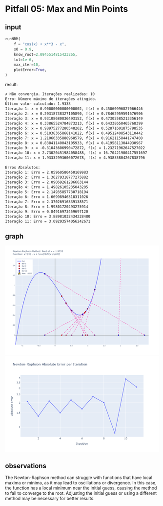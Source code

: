# Pitfall 05: Max and Min Points

## input

```python
runNRM(
    f = "cos(x) + x**3 - x",
    x0 = 0.9,
    know_root=2.0945514815423265,
    tol=1e-6,
    max_iter=10,
    plotError=True,
)
```

result:

```plaintext
✗ Não convergiu. Iterações realizadas: 10
Erro: Número máximo de iterações atingido.
Último valor calculado: 1.9333
Iteração 1: x = 0.90000000000000002, f(x) = 0.45060996827066446
Iteração 2: x = 0.20318738327105890, f(x) = 0.78462959591676906
Iteração 3: x = 0.93108680836493152, f(x) = 0.47305585213356149
Iteração 4: x = 0.33865524784873213, f(x) = 0.64338650465768399
Iteração 5: x = 0.98975277280548202, f(x) = 0.52871601875798535
Iteração 6: x = 0.51038365868141022, f(x) = 0.49512408543110442
Iteração 7: x = 1.21066335888968579, f(x) = 0.91621158441747408
Iteração 8: x = 0.83841140043105933, f(x) = 0.41958113044930967
Iteração 9: x = -0.31043606990472872, f(x) = 1.23271962647527022
Iteração 10: x = 2.73020451984058488, f(x) = 16.70421900417551697
Iteração 11: x = 1.93332993606072678, f(x) = 4.93835804267838796

Erros Absolutos:
Iteração 1: Erro = 2.05960580450169983
Iteração 2: Erro = 1.36279318777275882
Iteração 3: Erro = 2.09069261286663144
Iteração 4: Erro = 1.49826105235043205
Iteração 5: Erro = 2.14935857730718194
Iteração 6: Erro = 1.66998946318311026
Iteração 7: Erro = 2.37026916339138571
Iteração 8: Erro = 1.99801720493275914
Iteração 9: Erro = 0.84916973459697120
Iteração 10: Erro = 3.88981032434228480
Iteração 11: Erro = 3.09293574056242671
```

## graph

![Gráfico do resultado para f(x) = cos(x) + x**3 - x](max_min.png)
![Gráfico de Erros](err_max_min.png)

## observations

The Newton-Raphson method can struggle with functions that have local maxima or minima, as it may lead to oscillations or divergence. In this case, the function has a local minimum near the initial guess, causing the method to fail to converge to the root. Adjusting the initial guess or using a different method may be necessary for better results.
